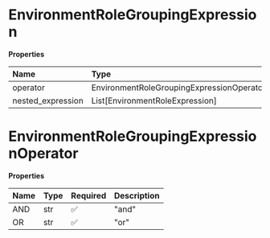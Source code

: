 # EnvironmentRoleGroupingExpression

**Properties**

| Name              | Type                                      | Required | Description |
| :---------------- | :---------------------------------------- | :------- | :---------- |
| operator          | EnvironmentRoleGroupingExpressionOperator | ✅       |             |
| nested_expression | List[EnvironmentRoleExpression]           | ❌       |             |

# EnvironmentRoleGroupingExpressionOperator

**Properties**

| Name | Type | Required | Description |
| :--- | :--- | :------- | :---------- |
| AND  | str  | ✅       | "and"       |
| OR   | str  | ✅       | "or"        |


